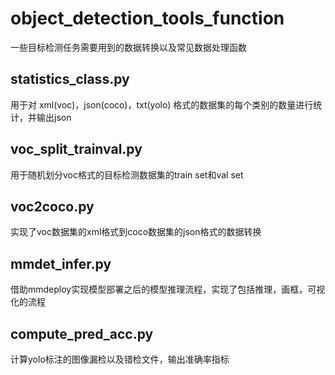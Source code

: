 # object_detection_tools_function
  一些目标检测任务需要用到的数据转换以及常见数据处理函数
##  statistics_class.py
用于对 xml(voc)，json(coco)，txt(yolo) 格式的数据集的每个类别的数量进行统计，并输出json
## voc_split_trainval.py
用于随机划分voc格式的目标检测数据集的train set和val set
## voc2coco.py
实现了voc数据集的xml格式到coco数据集的json格式的数据转换
## mmdet_infer.py
借助mmdeploy实现模型部署之后的模型推理流程，实现了包括推理，画框，可视化的流程
## compute_pred_acc.py
计算yolo标注的图像漏检以及错检文件，输出准确率指标
